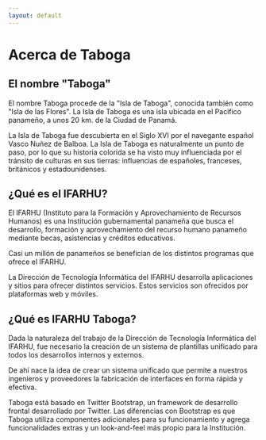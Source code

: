 ```yaml
---
layout: default
---
```

# Acerca de Taboga

## El nombre "Taboga"

El nombre Taboga procede de la "Isla de Taboga", conocida también como "Isla de las Flores". La Isla de Taboga es una isla ubicada en el Pacífico panameño, a unos 20 km. de la Ciudad de Panamá.

La Isla de Taboga fue descubierta en el Siglo XVI por el navegante español Vasco Nuñez de Balboa. La Isla de Taboga es naturalmente un punto de paso, por lo que su historia colorida se ha visto muy influenciada por el tránsito de culturas en sus tierras: influencias de españoles, franceses, británicos y estadounidenses.

## ¿Qué es el IFARHU?

El IFARHU (Instituto para la Formación y Aprovechamiento de Recursos Humanos) es una Institución gubernamental panameña que busca el desarrollo, formación y aprovechamiento del recurso humano panameño mediante becas, asistencias y créditos educativos.

Casi un millón de panameños se benefician de los distintos programas que ofrece el IFARHU.

La Dirección de Tecnología Informática del IFARHU desarrolla aplicaciones y sitios para ofrecer distintos servicios. Estos servicios son ofrecidos por plataformas web y móviles.

## ¿Qué es IFARHU Taboga?

Dada la naturaleza del trabajo de la Dirección de Tecnología Informática del IFARHU, fue necesario la creación de un sistema de plantillas unificado para todos los desarrollos internos y externos.

De ahí nace la idea de crear un sistema unificado que permite a nuestros ingenieros y proveedores la fabricación de interfaces en forma rápida y efectiva.

Taboga está basado en Twitter Bootstrap, un framework de desarrollo frontal desarrollado por Twitter. Las diferencias con Bootstrap es que Taboga utiliza componentes adicionales para su funcionamiento y agrega funcionalidades extras y un look-and-feel más propio para la Institución.